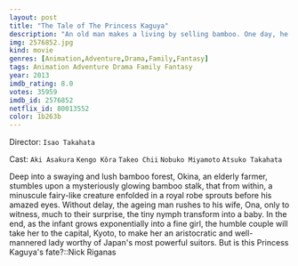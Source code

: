 ```yaml
---
layout: post
title: "The Tale of The Princess Kaguya"
description: "An old man makes a living by selling bamboo. One day, he finds a princess in a bamboo. The princess is only the size of a finger. Her name is Kaguya. When Kaguya grows up, 5 men from prestigious families propose to her. Kaguya asks the men to find memorable marriage gifts for her, but the 5 men are unable to find what Kaguya wants. Then, the Emperor of Japan proposes to her..."
img: 2576852.jpg
kind: movie
genres: [Animation,Adventure,Drama,Family,Fantasy]
tags: Animation Adventure Drama Family Fantasy 
year: 2013
imdb_rating: 8.0
votes: 35959
imdb_id: 2576852
netflix_id: 80013552
color: 1b263b
---
```

Director: `Isao Takahata`  

Cast: `Aki Asakura` `Kengo Kôra` `Takeo Chii` `Nobuko Miyamoto` `Atsuko Takahata` 

Deep into a swaying and lush bamboo forest, Okina, an elderly farmer, stumbles upon a mysteriously glowing bamboo stalk, that from within, a minuscule fairy-like creature enfolded in a royal robe sprouts before his amazed eyes. Without delay, the ageing man rushes to his wife, Ona, only to witness, much to their surprise, the tiny nymph transform into a baby. In the end, as the infant grows exponentially into a fine girl, the humble couple will take her to the capital, Kyoto, to make her an aristocratic and well-mannered lady worthy of Japan's most powerful suitors. But is this Princess Kaguya's fate?::Nick Riganas